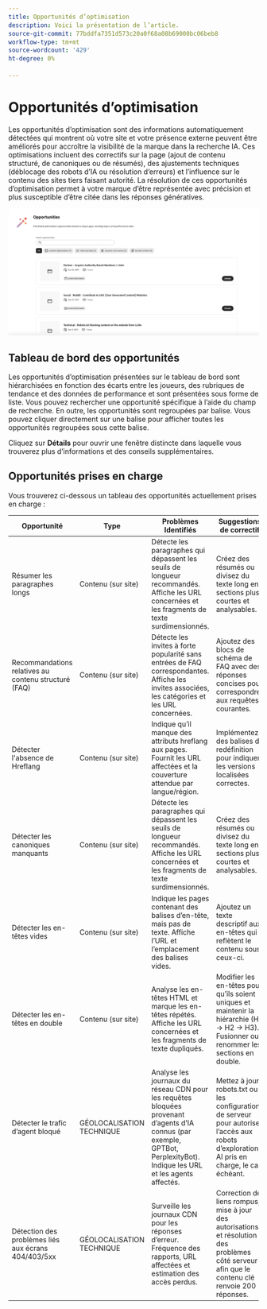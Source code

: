 ```yaml
---
title: Opportunités d’optimisation
description: Voici la présentation de l’article.
source-git-commit: 77bddfa7351d573c20a0f68a08b69000bc06beb8
workflow-type: tm+mt
source-wordcount: '429'
ht-degree: 0%

---
```



# Opportunités d’optimisation

Les opportunités d’optimisation sont des informations automatiquement détectées qui montrent où votre site et votre présence externe peuvent être améliorés pour accroître la visibilité de la marque dans la recherche IA. Ces optimisations incluent des correctifs sur la page (ajout de contenu structuré, de canoniques ou de résumés), des ajustements techniques (déblocage des robots d’IA ou résolution d’erreurs) et l’influence sur le contenu des sites tiers faisant autorité. La résolution de ces opportunités d’optimisation permet à votre marque d’être représentée avec précision et plus susceptible d’être citée dans les réponses génératives.

![Opportunités d’optimisation](/help/dashboards/assets/oport.png)

## Tableau de bord des opportunités

Les opportunités d’optimisation présentées sur le tableau de bord sont hiérarchisées en fonction des écarts entre les joueurs, des rubriques de tendance et des données de performance et sont présentées sous forme de liste. Vous pouvez rechercher une opportunité spécifique à l’aide du champ de recherche. En outre, les opportunités sont regroupées par balise. Vous pouvez cliquer directement sur une balise pour afficher toutes les opportunités regroupées sous cette balise.

Cliquez sur **Détails** pour ouvrir une fenêtre distincte dans laquelle vous trouverez plus d’informations et des conseils supplémentaires.

## Opportunités prises en charge

Vous trouverez ci-dessous un tableau des opportunités actuellement prises en charge :

| Opportunité | Type | Problèmes Identifiés | Suggestions de correctif |
|---------|----------|----------|----------|
| Résumer les paragraphes longs | Contenu (sur site) | Détecte les paragraphes qui dépassent les seuils de longueur recommandés. Affiche les URL concernées et les fragments de texte surdimensionnés. | Créez des résumés ou divisez du texte long en sections plus courtes et analysables. |
| Recommandations relatives au contenu structuré (FAQ) | Contenu (sur site) | Détecte les invites à forte popularité sans entrées de FAQ correspondantes. Affiche les invites associées, les catégories et les URL concernées. | Ajoutez des blocs de schéma de FAQ avec des réponses concises pour correspondre aux requêtes courantes. |
| Détecter l&#39;absence de Hreflang | Contenu (sur site) | Indique qu’il manque des attributs hreflang aux pages. Fournit les URL affectées et la couverture attendue par langue/région. | Implémentez des balises de redéfinition pour indiquer les versions localisées correctes. |
| Détecter les canoniques manquants | Contenu (sur site) | Détecte les paragraphes qui dépassent les seuils de longueur recommandés. Affiche les URL concernées et les fragments de texte surdimensionnés. | Créez des résumés ou divisez du texte long en sections plus courtes et analysables. |
| Détecter les en-têtes vides | Contenu (sur site) | Indique les pages contenant des balises d’en-tête, mais pas de texte. Affiche l’URL et l’emplacement des balises vides. | Ajoutez un texte descriptif aux en-têtes qui reflètent le contenu sous ceux-ci. |
| Détecter les en-têtes en double | Contenu (sur site) | Analyse les en-têtes HTML et marque les en-têtes répétés. Affiche les URL concernées et les fragments de texte dupliqués. | Modifier les en-têtes pour qu’ils soient uniques et maintenir la hiérarchie (H1 → H2 → H3). Fusionner ou renommer les sections en double. |
| Détecter le trafic d’agent bloqué | GÉOLOCALISATION TECHNIQUE | Analyse les journaux du réseau CDN pour les requêtes bloquées provenant d’agents d’IA connus (par exemple, GPTBot, PerplexityBot). Indique les URL et les agents affectés. | Mettez à jour robots.txt ou les configurations de serveur pour autoriser l’accès aux robots d’exploration AI pris en charge, le cas échéant. |
| Détection des problèmes liés aux écrans 404/403/5xx | GÉOLOCALISATION TECHNIQUE | Surveille les journaux CDN pour les réponses d’erreur. Fréquence des rapports, URL affectées et estimation des accès perdus. | Correction de liens rompus, mise à jour des autorisations et résolution des problèmes côté serveur afin que le contenu clé renvoie 200 réponses. |
